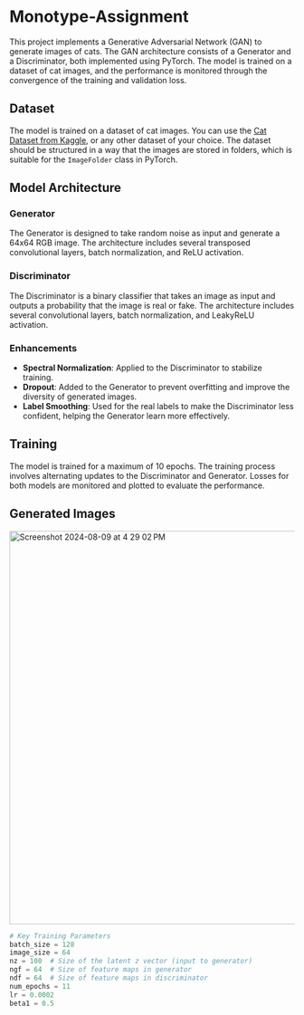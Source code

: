 # Monotype-Assignment
This project implements a Generative Adversarial Network (GAN) to generate images of cats. The GAN architecture consists of a Generator and a Discriminator, both implemented using PyTorch. The model is trained on a dataset of cat images, and the performance is monitored through the convergence of the training and validation loss.

## Dataset

The model is trained on a dataset of cat images. You can use the [Cat Dataset from Kaggle](https://www.kaggle.com/datasets/spandan2/cats-faces-64x64-for-generative-models/data), or any other dataset of your choice.
The dataset should be structured in a way that the images are stored in folders, which is suitable for the `ImageFolder` class in PyTorch.

## Model Architecture

### Generator

The Generator is designed to take random noise as input and generate a 64x64 RGB image. The architecture includes several transposed convolutional layers, batch normalization, and ReLU activation.

### Discriminator

The Discriminator is a binary classifier that takes an image as input and outputs a probability that the image is real or fake. The architecture includes several convolutional layers, batch normalization, and LeakyReLU activation.

### Enhancements

- **Spectral Normalization**: Applied to the Discriminator to stabilize training.
- **Dropout**: Added to the Generator to prevent overfitting and improve the diversity of generated images.
- **Label Smoothing**: Used for the real labels to make the Discriminator less confident, helping the Generator learn more effectively.

## Training

The model is trained for a maximum of 10 epochs. The training process involves alternating updates to the Discriminator and Generator. Losses for both models are monitored and plotted to evaluate the performance.

## Generated Images
<img width="695" alt="Screenshot 2024-08-09 at 4 29 02 PM" src="https://github.com/user-attachments/assets/6794c1e3-312d-43ed-8c8f-72547fa28f94">


```python
# Key Training Parameters
batch_size = 128
image_size = 64
nz = 100  # Size of the latent z vector (input to generator)
ngf = 64  # Size of feature maps in generator
ndf = 64  # Size of feature maps in discriminator
num_epochs = 11
lr = 0.0002
beta1 = 0.5
